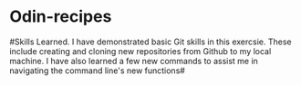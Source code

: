 # Odin-recipes
#Skills Learned. I have demonstrated basic Git skills in this exercsie․ These include creating and cloning new repositories from Github to my local machine. I have also learned a few new commands to assist me in navigating the command line's new functions#
